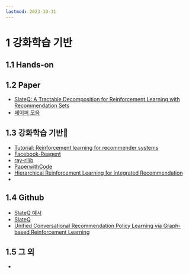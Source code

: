 ```yaml
---
lastmod: 2023-10-31
---
```

# 1 강화학습 기반

## 1.1 Hands-on

## 1.2 Paper
- [SlateQ: A Tractable Decomposition for Reinforcement Learning with Recommendation Sets](https://research.google/pubs/pub48200/)
- [페이퍼 모음](https://github.com/onewarmheart/RL4Rec_papers)
## 1.3 강화학습 기반
- [Tutorial: Reinforcement learning for recommender systems](https://www.anyscale.com/events/2022/03/29/tutorial-rl-for-recommender-systems-from-contextual-bandits-to-slateq-and)
- [Facebook-Reagent](https://github.com/facebookresearch/ReAgent/blob/main/docs/usage.rst)
- [ray-rllib](https://docs.ray.io/en/master/rllib/index.html)
- [PaperwithCode](https://paperswithcode.com/paper/reinforcement-learning-for-slate-based)
- [Hierarchical Reinforcement Learning for Integrated Recommendation](https://ojs.aaai.org/index.php/AAAI/article/view/16580)
- 
## 1.4 Github
- [SlateQ 예시](https://github.com/ray-project/ray/blob/master/rllib/examples/recommender_system_with_recsim_and_slateq.py)
- [SlateQ](https://github.com/collinprather/SlateQ)
- [Unified Conversational Recommendation Policy Learning via Graph-based Reinforcement Learning](https://github.com/dengyang17/unicorn)

## 1.5 그 외
- 